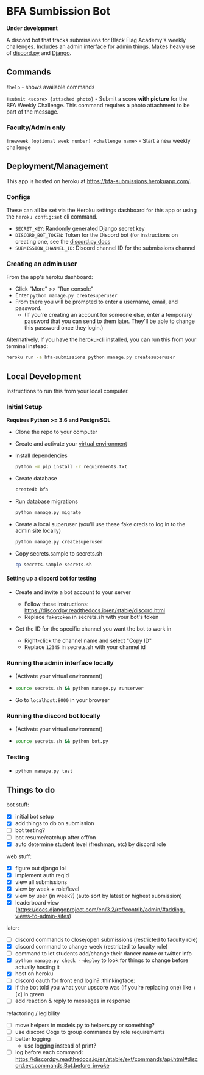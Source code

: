 # BFA Sumbission Bot

**Under development**

A discord bot that tracks submissions for Black Flag Academy's weekly challenges. Includes an admin interface for admin things. Makes heavy use of [discord.py](https://discordpy.readthedocs.io/en/stable/index.html) and [Django](https://www.djangoproject.com/).

## Commands

`!help` - shows available commands

`!submit <score> {attached photo}` - Submit a score **with picture** for the BFA Weekly Challenge. This command requires a photo attachment to be part of the message.

### Faculty/Admin only

`!newweek [optional week number] <challenge name>` - Start a new weekly challenge

## Deployment/Management

This app is hosted on heroku at https://bfa-submissions.herokuapp.com/.

### Configs

These can all be set via the Heroku settings dashboard for this app or using the `heroku config:set` cli command.

- `SECRET_KEY`: Randomly generated Django secret key
- `DISCORD_BOT_TOKEN`: Token for the Discord bot (for instructions on creating one, see the [discord.py docs](https://discordpy.readthedocs.io/en/stable/discord.html)
- `SUBMISSION_CHANNEL_ID`: Discord channel ID for the submissions channel

### Creating an admin user

From the app's heroku dashboard:
- Click "More" >> "Run console"
- Enter `python manage.py createsuperuser`
- From there you will be prompted to enter a username, email, and password.
  - (If you're creating an account for someone else, enter a temporary password that you can send to them later. They'll be able to change this password once they login.)

Alternatively, if you have the [heroku-cli](https://devcenter.heroku.com/articles/heroku-cli) installed, you can run this from your terminal instead:
```sh
heroku run -a bfa-submissions python manage.py createsuperuser
```

## Local Development

Instructions to run this from your local computer.

### Initial Setup

**Requires Python >= 3.6 and PostgreSQL**

- Clone the repo to your computer

- Create and activate your [virtual environment](https://docs.python.org/3.9/tutorial/venv.html#creating-virtual-environments)

- Install dependencies
    ```sh
    python -m pip install -r requirements.txt
    ```

- Create database
    ```sh
    createdb bfa
    ```

- Run database migrations
    ```sh
    python manage.py migrate
    ```

- Create a local superuser (you'll use these fake creds to log in to the admin site locally)
    ```sh
    python manage.py createsuperuser
    ```

- Copy secrets.sample to secrets.sh
    ```sh
    cp secrets.sample secrets.sh
    ```

#### Setting up a discord bot for testing

- Create and invite a bot account to your server
    - Follow these instructions: https://discordpy.readthedocs.io/en/stable/discord.html
    - Replace `faketoken` in secrets.sh with your bot's token

- Get the ID for the specific channel you want the bot to work in
    - Right-click the channel name and select "Copy ID"
    - Replace `12345` in secrets.sh with your channel id

### Running the admin interface locally

- (Activate your virtual environment)
-
    ```sh
    source secrets.sh && python manage.py runserver
    ```
- Go to `localhost:8000` in your browser

### Running the discord bot locally

- (Activate your virtual environment)
-
    ```sh
    source secrets.sh && python bot.py
    ```

### Testing

-
    ```sh
    python manage.py test
    ```

## Things to do

bot stuff:
- [x] initial bot setup
- [x] add things to db on submission
- [ ] bot testing?
- [ ] bot resume/catchup after off/on
- [x] auto determine student level (freshman, etc) by discord role

web stuff:
- [x] figure out django lol
- [x] implement auth req'd
- [x] view all submissions
- [x] view by week + role/level
- [x] view by user (in week?) (auto sort by latest or highest submission)
- [x] leaderboard view (https://docs.djangoproject.com/en/3.2/ref/contrib/admin/#adding-views-to-admin-sites)

later:
- [ ] discord commands to close/open submissions (restricted to faculty role)
- [x] discord command to change week (restricted to faculty role)
- [ ] command to let students add/change their dancer name or twitter info
- [x] `python manage.py check --deploy` to look for things to change before actually hosting it
- [x] host on heroku
- [ ] discord oauth for front end login? :thinkingface:
- [x] if the bot told you what your upscore was (if you’re replacing one) like +[x] in green
- [ ] add reaction & reply to messages in response

refactoring / legibility
- [ ] move helpers in models.py to helpers.py or something?
- [ ] use discord Cogs to group commands by role requirements
- [ ] better logging
  - use logging instead of print?
- [ ] log before each command: https://discordpy.readthedocs.io/en/stable/ext/commands/api.html#discord.ext.commands.Bot.before_invoke

